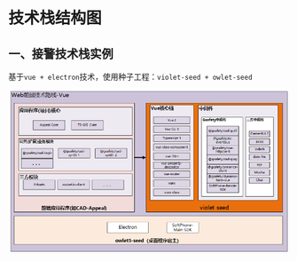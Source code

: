 # 技术栈结构图  

## 一、接警技术栈实例    
基于`vue + electron`技术，使用种子工程：`violet-seed + owlet-seed`  

![appeal](./imgs/前端结构图.png)
